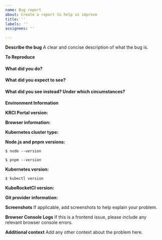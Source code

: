 ```yaml
---
name: Bug report
about: Create a report to help us improve
title: ''
labels: ''
assignees: ''

---
```


**Describe the bug**
A clear and concise description of what the bug is.

**To Reproduce**

#### What did you do?

<!-- A clear and concise description of the steps you took (or insert a code snippet). -->

#### What did you expect to see?

<!-- A clear and concise description of what you expected to happen (or insert a code snippet). -->

#### What did you see instead? Under which circumstances?

<!-- A clear and concise description of what ACTUALLY happened (or insert a code snippet). -->

**Environment Information**

**KRCI Portal version:**

<!-- The version of KRCI Portal you are using -->

**Browser information:**

<!-- Browser name and version (e.g., Chrome 120.0.6099.109) -->

**Kubernetes cluster type:**

<!-- The type of cluster used for testing/deployment, ex. "vanilla", "OpenShift" -->

**Node.js and pnpm versions:**

`$ node --version`

<!-- Insert the output of `node --version` here -->

`$ pnpm --version`

<!-- Insert the output of `pnpm --version` here -->

**Kubernetes version:**

`$ kubectl version`

<!-- Insert the output of `kubectl version` here -->

**KubeRocketCI version:**

<!-- Version of KubeRocketCI platform if applicable -->

**Git provider information:**
<!-- Which Git provider was involved (GitHub, GitLab, Bitbucket) and relevant version information -->

**Screenshots**
If applicable, add screenshots to help explain your problem.

**Browser Console Logs**
If this is a frontend issue, please include any relevant browser console errors.

**Additional context**
Add any other context about the problem here.
